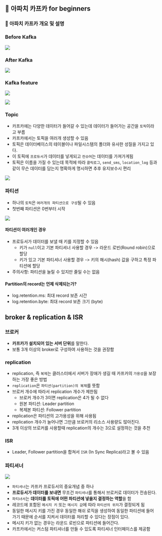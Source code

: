 ## :pushpin: 아파치 카프카 for beginners

### :seedling: 아파치 카프카 개요 및 설명

### Before Kafka
![](images/before.png)

### After Kafka
![](images/after.png)

### Kafka feature
![](images/feature1.png)

![](images/feature2.png)

### Topic
- 카프카에는 다양한 데이터가 들어갈 수 있는데 데이터가 들어가는 공간을 `토픽`이라고 부름
- 카프카에서는 토픽을 여러개 생성할 수 있음
- 토픽은 데이터베이스의 테이블이나 파일시스템의 폴더와 유사한 성질을 가지고 있다.
- 이 토픽에 `프로듀서`가 데이터를 넣게되고 `컨슈머`는 데이터를 가져가게됨
- 토픽은 이름을 가질 수 있는데 목적에 따라 `클릭로그`, `send_sms`, `location_log` 등과 같이 무슨 데이터를 담는지 명확하게 명시하면 추후 유지보수시 편리

![](images/topic.png)

### 파티션
- 하나의 `토픽`은 `여러개의 파티션으로 구성`될 수 있음
- 첫번째 파티션은 0번부터 시작

![](images/topic2.png)


#### 파티션이 여러개인 경우
- 프로듀서가 데이터를 보낼 때 키를 지정할 수 있음
  - 키가 `null`이고 기본 파티셔너 사용할 경우 -> 라운드 로빈(Round robin)으로 할당
  - 키가 있고 기본 파티셔너 사용할 경우 -> 키의 해시(hash) 값을 구하고 특정 파티션에 할당
- 주의사항: 파티션을 늘릴 수 있지만 줄일 수는 없음

#### Partition의 record는 언제 삭제되는가?
- log.retention.ms: 최대 record 보존 시간
- log.retention.byte: 최대 record 보존 크기 (byte)


## broker & replication & ISR 
### 브로커 
- **카프카가 설치되어 있는 서버 단위**를 말한다.
- 보통 3개 이상의 broker로 구성하여 사용하는 것을 권장함


### replication
- replication, 즉 `복제`는 클러스터에서 서버가 장애가 생길 때 카프카의 `가용성`을 보장하는 가장 좋은 방법
- `replication`은 `파티션(partition)의 복제`를 뜻함 
- 브로커 개수에 따라서 replication 개수가 제한됨
  - 브로커 개수가 3이면 replication은 4가 될 수 없다
  - 원본 파티션: Leader partition
  - 복제본 파티션: Follower partition
- replication은 파티션의 고가용성을 위해 사용됨
- replication 개수가 늘어나면 그만큼 브로커의 리소스 사용량도 많아진다.
- 3개 이상의 브로커를 사용할때 replication의 개수는 3으로 설정하는 것을 추천

### ISR
- Leader, Follower partition을 합쳐서 `ISR` (In Sync Replica)라고 볼 수 있음 


### 파티셔너
![](images/partition.png)

- `파티셔너`는 카프카 프로듀서의 중요개념 중 하나
- **프로듀서가 데이터를 보내면** 무조건 `파티셔너`를 통해서 브로커로 데이터가 전송된다.
- `파티녀서`는 **데이터를 토픽에 어떤 파티션에 넣을지 결정하는 역할**을 함
- 레코드에 포함된 `메시지 키` 또는 `메시지 값`에 따라 `파티션의 위치`가 결정되게 됨
- 동일한 메시지 키를 가진 경우 동일한 해쉬 로직을 생성하여 동일한 파티션에 들어가기 때문에 순서를 지켜서 데이터를 처리할 수 있다는 장점이 있다.
- 메시지 키가 없는 경우는 라운드 로빈으로 파티션에 들어간다.
- 카프카에서는 커스텀 파티셔너를 만들 수 있도록 파티셔너 인터페이스를 제공함 